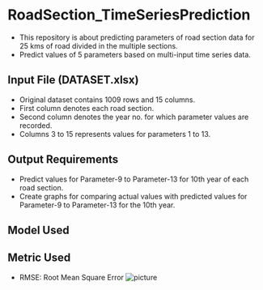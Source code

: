 # RoadSection_TimeSeriesPrediction
* This repository is about predicting parameters of road section data for 25 kms of road divided in the multiple sections.
* Predict values of 5 parameters based on multi-input time series data.
## Input File (DATASET.xlsx)
* Original dataset contains 1009 rows and 15 columns.
* First column denotes each road section.
* Second column denotes the year no. for which parameter values are recorded.
* Columns 3 to 15 represents values for parameters 1 to 13.
## Output Requirements
* Predict values for Parameter-9 to Parameter-13 for 10th year of each road section.
* Create graphs for comparing actual values with predicted values for Parameter-9 to Parameter-13 for the 10th year.
## Model Used 
## Metric Used
* RMSE: Root Mean Square Error
![picture ](https://media.geeksforgeeks.org/wp-content/uploads/20200622171741/RMSE1.jpg "RMSE")

